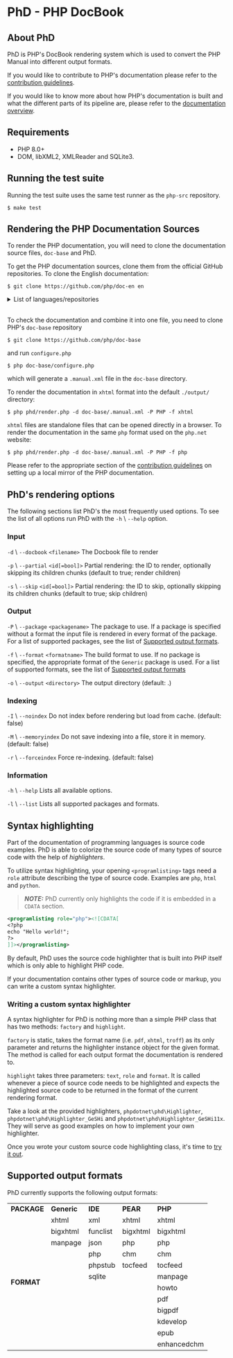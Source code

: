 # PhD - PHP DocBook

## About PhD

PhD is PHP's DocBook rendering system
which is used to convert the PHP Manual into different output formats.

If you would like to contribute to PHP's documentation please refer to the
[contribution guidelines](https://github.com/php/doc-base/blob/master/CONTRIBUTING_DOCS.md).

If you would like to know more about how PHP's documentation is built
and what the different parts of its pipeline are, please refer to the
[documentation overview](https://github.com/php/doc-base/blob/master/OVERVIEW.md).

## Requirements

- PHP 8.0+
- DOM, libXML2, XMLReader and SQLite3.


## Running the test suite

Running the test suite uses the same test runner as the `php-src` repository.

```shell
$ make test
```

## Rendering the PHP Documentation Sources

To render the PHP documentation, you will need to clone the
documentation source files, `doc-base` and PhD.

To get the PHP documentation sources, clone them from the official GitHub
repositories. To clone the English documentation:

```shell
$ git clone https://github.com/php/doc-en en
```

<details>
  <summary>List of languages/repositories</summary>

  - [Brazilian Portugues](https://github.com/php/doc-pt_br) (doc-pt_br)
  - [Chinese(Simplified)](https://github.com/php/doc-zh) (doc-zh)
  - [English](https://github.com/php/doc-en) (doc-en)
  - [French](https://github.com/php/doc-fr) (doc-fr)
  - [German](https://github.com/php/doc-de) (doc-de)
  - [Italian](https://github.com/php/doc-it) (doc-it)
  - [Japanese](https://github.com/php/doc-ja) (doc-ja)
  - [Polish](https://github.com/php/doc-pl) (doc-pl)
  - [Romanian](https://github.com/php/doc-ro) (doc-ro)
  - [Russian](https://github.com/php/doc-ru) (doc-ru)
  - [Spanish](https://github.com/php/doc-es) (doc-es)
  - [Turkish](https://github.com/php/doc-tr) (doc-tr)
  - [Ukrainian](https://github.com/php/doc-uk) (doc-uk)
</details><br>

To check the documentation and combine it into one file,
you need to clone PHP's `doc-base` repository

```shell
$ git clone https://github.com/php/doc-base
```

and run `configure.php`

```shell
$ php doc-base/configure.php
```

which will generate a `.manual.xml` file in the `doc-base` directory.

To render the documentation in `xhtml` format
into the default `./output/` directory:

```shell
$ php phd/render.php -d doc-base/.manual.xml -P PHP -f xhtml
```

`xhtml` files are standalone files that can be opened directly in a browser.
To render the documentation in the same `php` format used on the `php.net` website:

```shell
$ php phd/render.php -d doc-base/.manual.xml -P PHP -f php
```

Please refer to the appropriate section of the
[contribution guidelines](https://github.com/php/doc-base/blob/master/CONTRIBUTING_DOCS.md#more-complex-changes--building-the-php-documentation)
on setting up a local mirror of the PHP documentation.

## PhD's rendering options

The following sections list PhD's the most frequently used options.
To see the list of all options run PhD with the `-h` \ `--help` option.

### Input

`-d` \ `--docbook` `<filename>`    The Docbook file to render

`-p` \ `--partial` `<id[=bool]>`   Partial rendering: the ID to render, optionally skipping its children chunks (default to true; render children)

`-s` \ `--skip` `<id[=bool]>`      Partial rendering: the ID to skip, optionally skipping its children chunks (default to true; skip children)

### Output

`-P` \ `--package` `<packagename>`  The package to use.
If a package is specified without a format the input file is rendered
in every format of the package.
For a list of supported packages, see the list of
[Supported output formats](#supported-output-formats).

`-f` \ `--format` `<formatname>`    The build format to use.
If no package is specified, the appropriate format of the `Generic` package is used.
For a list of supported formats, see the list of
[Supported output formats](#supported-output-formats)

`-o` \ `--output` `<directory>`     The output directory (default: .)

### Indexing

`-I` \ `--noindex`       Do not index before rendering but load from cache. (default: false)

`-M` \ `--memoryindex`   Do not save indexing into a file, store it in memory. (default: false)

`-r` \ `--forceindex`    Force re-indexing. (default: false)

### Information

`-h` \ `--help`          Lists all available options.

`-l` \ `--list`          Lists all supported packages and formats.


## Syntax highlighting

Part of the documentation of programming languages is source code
examples. PhD is able to colorize the source code of many types of
source code with the help of *highlighters*.

To utilize syntax highlighting, your opening `<programlisting>` tags
need a `role` attribute describing the type of source code. Examples are
`php`, `html` and `python`.

> **_NOTE:_**
> PhD currently only highlights the code if it is embedded in a `CDATA`
> section.

```xml
<programlisting role="php"><![CDATA[
<?php
echo "Hello world!";
?>
]]></programlisting>
```

By default, PhD uses the source code highlighter that is built into PHP
itself which is only able to highlight PHP code.

If your documentation contains other types of source code or markup,
you can write a custom syntax highlighter.


### Writing a custom syntax highlighter

A syntax highlighter for PhD is nothing more than a simple PHP class
that has two methods: `factory` and `highlight`.

`factory` is static, takes the format name (i.e. `pdf`, `xhtml`,
`troff`) as its only parameter and returns the highlighter instance object
for the given format. The method is called for each output format the
documentation is rendered to.

`highlight` takes three parameters: `text`, `role` and `format`. It is
called whenever a piece of source code needs to be highlighted and
expects the highlighted source code to be returned in the format
of the current rendering format.

Take a look at the provided highlighters, `phpdotnet\phd\Highlighter`,
`phpdotnet\phd\Highlighter_GeSHi` and
`phpdotnet\phd\Highlighter_GeSHi11x`. They will serve as good examples
on how to implement your own highlighter.

Once you wrote your custom source code highlighting class, it's time to
[try it out](#syntax-highlighting).

## Supported output formats

PhD currently supports the following output formats:

<table>
  <tr>
    <td><b>PACKAGE</b></td>
    <td><b>Generic</b></td>
    <td><b>IDE</b></td>
    <td><b>PEAR</b></td>
    <td><b>PHP</b></td>
  </tr>
  <tr>
    <td rowspan="12"><b>FORMAT</b></td>
    <td>xhtml</td>
    <td>xml</td>
    <td>xhtml</td>
    <td>xhtml</td>
  </tr>
  <tr>
    <td>bigxhtml</td>
    <td>funclist</td>
    <td>bigxhtml</td>
    <td>bigxhtml</td>
  </tr>
  <tr>
    <td>manpage</td>
    <td>json</td>
    <td>php</td>
    <td>php</td>
  </tr>
  <tr>
    <td rowspan="9"></td>
    <td>php</td>
    <td>chm</td>
    <td>chm</td>
  </tr>
  <tr>
    <td>phpstub</td>
    <td>tocfeed</td>
    <td>tocfeed</td>
  </tr>
  <tr>
    <td>sqlite</td>
    <td rowspan="7"></td>
    <td>manpage</td>
  </tr>
  <tr>
    <td rowspan="6"></td>
    <td>howto</td>
  </tr>
  <tr>
    <td>pdf</td>
  </tr>
  <tr>
    <td>bigpdf</td>
  </tr>
  <tr>
    <td>kdevelop</td>
  </tr>
  <tr>
    <td>epub</td>
  </tr>
  <tr>
    <td>enhancedchm</td>
  </tr>
</table>
